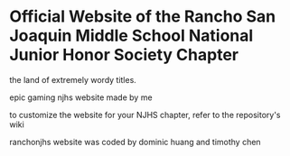 # Official Website of the Rancho San Joaquin Middle School National Junior Honor Society Chapter

the land of extremely wordy titles.

epic gaming njhs website made by me

to customize the website for your NJHS chapter, refer to the repository's wiki


ranchonjhs website was coded by dominic huang and timothy chen
